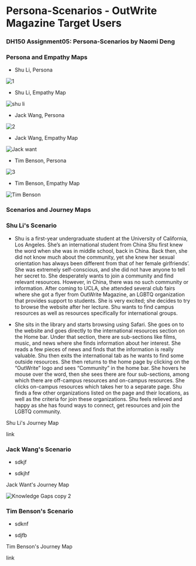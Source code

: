 # Persona-Scenarios - OutWrite Magazine Target Users

### DH150 Assignment05: Persona-Scenarios by Naomi Deng

### Persona and Empathy Maps

- Shu Li, Persona

![1](https://user-images.githubusercontent.com/59623164/74213187-fdf2e180-4c4c-11ea-8740-87e4dd5d6ba1.png)

- Shu Li, Empathy Map

![shu li](https://user-images.githubusercontent.com/59623164/74213270-47433100-4c4d-11ea-8efd-390406085ce1.jpeg)

- Jack Wang, Persona

![2](https://user-images.githubusercontent.com/59623164/74213331-85405500-4c4d-11ea-92c3-ffd7f800e184.png)

- Jack Wang, Empathy Map

![Jack want](https://user-images.githubusercontent.com/59623164/74213347-9a1ce880-4c4d-11ea-9337-07b5086cdafb.jpeg)

- Tim Benson, Persona

![3](https://user-images.githubusercontent.com/59623164/74213368-b28d0300-4c4d-11ea-8691-e5908d2d99d8.png)

- Tim Benson, Empathy Map

![Tim Benson](https://user-images.githubusercontent.com/59623164/74213378-c3d60f80-4c4d-11ea-9411-c87ed1d55acd.jpeg)

### Scenarios and Journey Maps

### Shu Li's Scenario

- Shu is a first-year undergraduate student at the University of California, Los Angeles. She’s an international student from China Shu first knew the word when she was in middle school, back in China. Back then, she did not know much about the community, yet she knew her sexual orientation has always been different from that of her female girlfriends’. She was extremely self-conscious, and she did not have anyone to tell her secret to. She desperately wants to join a community and find relevant resources. However, in China, there was no such community or information. After coming to UCLA, she attended several club fairs where she got a flyer from OutWrite Magazine, an LGBTQ organization that provides support to students. She is very excited; she decides to try to browse the website after her lecture. Shu wants to find campus resources as well as resources specifically for international groups. 

- She sits in the library and starts browsing using Safari. She goes on to the website and goes directly to the international resources section on the Home bar. Under that section, there are sub-sections like films, music, and news where she finds information about her interest. She reads a few pieces of news and finds that the information is really valuable. Shu then exits the international tab as he wants to find some outside resources. She then returns to the home page by clicking on the “OutWrite” logo and sees “Community” in the home bar. She hovers he mouse over the word, then she sees there are four sub-sections, among which there are off-campus resources and on-campus resources. She clicks on-campus resources which takes her to a separate page. Shu finds a few other organizations listed on the page and their locations, as well as the criteria for join these organizations. Shu feels relieved and happy as she has found ways to connect, get resources and join the LGBTQ community. 

Shu Li's Journey Map

link

### Jack Wang's Scenario

- sdkjf

- sdkjhf

Jack Want's Journey Map

![Knowledge Gaps copy 2](https://user-images.githubusercontent.com/59623164/74213499-5c6c8f80-4c4e-11ea-99ab-01f9b0138b9c.png)

### Tim Benson's Scenario 

- sdknf

- sdjfb

Tim Benson's Journey Map

link
